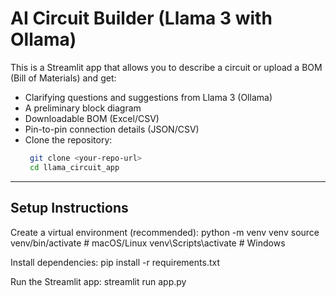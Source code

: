 # AI Circuit Builder (Llama 3 with Ollama)

This is a Streamlit app that allows you to describe a circuit or upload a BOM (Bill of Materials) and get:

- Clarifying questions and suggestions from Llama 3 (Ollama)
- A preliminary block diagram
- Downloadable BOM (Excel/CSV)
- Pin-to-pin connection details (JSON/CSV)
- Clone the repository:
  ```bash
   git clone <your-repo-url>
   cd llama_circuit_app

---

## **Setup Instructions**

Create a virtual environment (recommended):
python -m venv venv
source venv/bin/activate   # macOS/Linux
venv\Scripts\activate      # Windows

Install dependencies:
pip install -r requirements.txt


Run the Streamlit app:
streamlit run app.py


